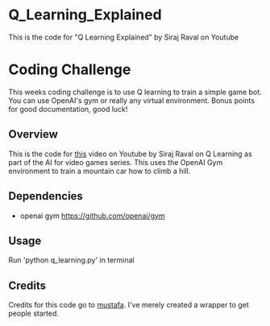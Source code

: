 # Q_Learning_Explained
This is the code for "Q Learning Explained" by Siraj Raval on Youtube 

# Coding Challenge

This weeks coding challenge is to use Q learning to train a simple game bot. You can use OpenAI's gym or really any virtual environment. Bonus points for good documentation, good luck!

## Overview

This is the code for [this](https://www.youtube.com/watch?v=aCEvtRtNO-M) video on Youtube by Siraj Raval on Q Learning as part of the AI for video games series. This uses the OpenAI Gym environment to train a mountain car how to climb a hill. 

## Dependencies

* openai gym https://github.com/openai/gym

## Usage

Run 'python q_learning.py' in terminal

## Credits

Credits for this code go to [mustafa](https://medium.com/@m.alzantot). I've merely created a wrapper to get people started. 
